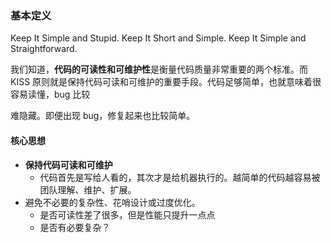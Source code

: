 ### 基本定义

Keep It Simple and Stupid.
Keep It Short and Simple.
Keep It Simple and Straightforward.

我们知道，**代码的可读性和可维护性**是衡量代码质量非常重要的两个标准。而 KISS 原则就是保持代码可读和可维护的重要手段。代码足够简单，也就意味着很容易读懂，bug 比较

难隐藏。即便出现 bug，修复起来也比较简单。

#### 核心思想
- **保持代码可读和可维护**
	- 代码首先是写给人看的，其次才是给机器执行的。越简单的代码越容易被团队理解、维护、扩展。
- 避免不必要的复杂性、花哨设计或过度优化。
	- 是否可读性差了很多，但是性能只提升一点点
	- 是否有必要复杂？